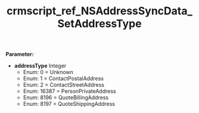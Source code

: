﻿---
title: crmscript_ref_NSAddressSyncData_SetAddressType
description: NSAddressSyncData.SetAddressType(Integer addressType)
intellisense: NSAddressSyncData.SetAddressType
keywords: NSAddressSyncData, GetAddressType
so.topic: reference
---



**Parameter:** 
 - **addressType** Integer
     - Enum: 0 = Unknown 
     - Enum: 1 = ContactPostalAddress 
     - Enum: 2 = ContactStreetAddress 
     - Enum: 16387 = PersonPrivateAddress 
     - Enum: 8196 = QuoteBillingAddress 
     - Enum: 8197 = QuoteShippingAddress 

